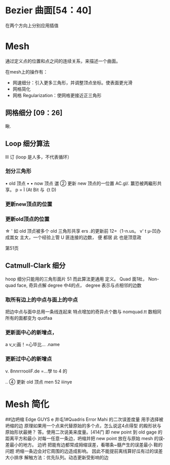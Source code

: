 # Bezier 曲面[54：40]

在两个方向上分别应用插值

# Mesh

通过定义点的位置和点之间的连续关系，来描述一个曲面。

在mesh上的操作有：  
- 网速细分：引入更多三角形，并调整顶点坐标。使表面更光滑
- 网格简化
- 网格 Regularization：使网格更接近正三角形

## 网格细分 [09：26]

瞅.

## Loop 细分算法

 Ill 订 (loop 是人多，不代表循环）

### 划分三角形

• old 顶点
• • now 顶点
邋
② 更新 new 顶点的一位置
AC.gl/. 籝恐被两繼形共享。
p = Ì (At Bit 与《t D)

### 更新new顶点的位置

### 更新old顶点的位置

☆ ' 如 old 顶贞被多个 old 三角形共享
ers .的更新前
12=（1-n.us。 v' t µ-凹办
成嵩女 主大，一个经验上管
U 匪连接的边数， 便 都居
此 也是顶意政

第51页

## Catmull-Clark 细分

hoop 细分只能用的三角形面片 51
而此算法更通用
定义。
Quad 面1䃾， Non-quad face,
奇异点解 degree 中4的点，
degree 表示与点相邻的边数

### 取所有边上的中点与面上的中点

把边中点与面中总用一条线连起来
特点增加的奇异点个数与 nomquad.tt 数相同
所有的面都变为 qudfaa

### 更新面中心的新增点，
a v_­v;画！=心毕比… .name

### 更新过中心的新增点
v.
8nnrrroo­liF.de =…學
to 4
的

..
④ 更新 old 顶点
men 52
iiinye
# Mesh 简化
##边坍缩 Edge GUYS e
井屯1#Quadris Error Mahi 的二次误差度量
用手选择被坍缩的边
原理如果用一个点来代替原始的多个点，怎么说这4点得型
的殿形状与原始形状最撧？
答。使用二次说美来度量。[414门
即 new point 到 old gage 的距离平方和最小
对每一任意一条边，坍缩并把 new point 放在与原始 mesh 的误­差最小的地方。 边坍
把能有边都常成拇缩误差，看哪条~髓产生的误差最小
鞋的问题
坍缩一条边会对它周围的边造成影响。
因此不能提前离线算好瓜有过的误差大小排序
解触方法：优先队列。动态更新受影响的边
